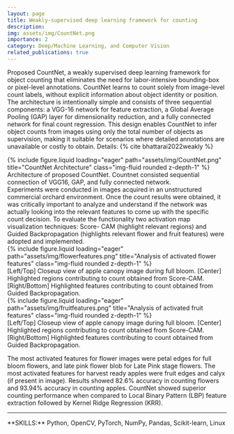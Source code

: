 ```yaml
---
layout: page
title: Weakly-supervised deep learning framework for counting
description: 
img: assets/img/CountNet.png
importance: 2
category: Deep/Machine Learning, and Computer Vision
related_publications: true
---
```


Proposed CountNet, a weakly supervised deep learning framework for object counting that eliminates the need for labor-intensive bounding-box or pixel-level annotations. CountNet learns to count solely from image-level count labels, without explicit information about object identity or position. The architecture is intentionally simple and consists of three sequential components: a VGG-16 network for feature extraction, a Global Average Pooling (GAP) layer for dimensionality reduction, and a fully connected network for final count regression. This design enables CountNet to infer object counts from images using only the total number of objects as supervision, making it suitable for scenarios where detailed annotations are unavailable or costly to obtain. Details: {% cite bhattarai2022weakly %}

<div class="row justify-content-sm-center">
    <div class="col-sm-8 mt-3 mt-md-0">
        {% include figure.liquid loading="eager" path="assets/img/CountNet.png" title="CountNet Architecture" class="img-fluid rounded z-depth-1" %}
    </div>
</div>
<div class="caption">
    Architecture of proposed CountNet. Countnet consisted sequential connection of VGG16, GAP, and fully connected network.
</div>
Experiments were conducted in images acquired in an unstructured commercial orchard environment. Once the count results were obtained, it was critically important to analyze and understand if the network was actually looking into the relevant features to come up with the specific count decision. To evaluate the functionality two activation map visualization techniques: Score-
CAM (highlight relevant regions) and Guided Backpropagation (highlights relevant flower and fruit features) were adopted and implemented.

<div class="row">
    <div class="col-sm mt-3 mt-md-0">
        {% include figure.liquid loading="eager" path="assets/img/flowerfeatures.png" title="Analysis of activated flower features" class="img-fluid rounded z-depth-1" %}
    </div>
</div>
<div class="caption">
    [Left/Top] Closeup view of apple canopy image  during full bloom. [Center] Highlighted regions contributing to count obtained from Score-CAM. [Right/Bottom] Highlighted features contributing to count obtained from Guided Backpropagation.
</div>


<div class="row">
    <div class="col-sm mt-3 mt-md-0">
        {% include figure.liquid loading="eager" path="assets/img/fruitfeatures.png" title="Analysis of activated fruit features" class="img-fluid rounded z-depth-1" %}
    </div>
</div>
<div class="caption">
    [Left/Top] Closeup view of apple canopy image  during full bloom. [Center] Highlighted regions contributing to count obtained from Score-CAM. [Right/Bottom] Highlighted features contributing to count obtained from Guided Backpropagation.
</div>

The most activated features for flower images were petal edges for full bloom flowers, and late pink flower blob for Late Pink stage flowers. The most activated features for harvest ready apples were fruit edges and calyx (if present in image). Results showed 82.6% accuracy in counting flowers and 93.94% accuracy in counting apples. CountNet showed superior counting performance when compared to Local Binary Pattern (LBP) feature extraction followed by Kernel Ridge Regression (KRR).

<hr>
**SKILLS:** Python, OpenCV, PyTorch, NumPy, Pandas, Scikit-learn, Linux